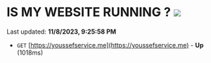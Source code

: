 # IS MY WEBSITE RUNNING ? [![](https://img.shields.io/static/v1?label=Sponsor&message=%E2%9D%A4&logo=GitHub&color=%23fe8e86)](https://github.com/sponsors/<username>)

Last updated: **11/8/2023, 9:25:58 PM**

- `GET` [https://youssefservice.me](https://youssefservice.me) - **Up** (1018ms)
